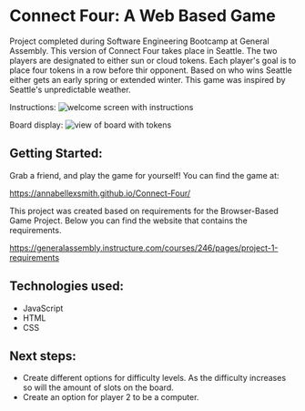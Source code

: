 # Connect Four: A Web Based Game
Project completed during Software Engineering Bootcamp at General Assembly.
This version of Connect Four takes place in Seattle. The two players are designated to either sun or cloud tokens. Each player's goal is to place four tokens in a row before thir opponent. Based on who wins Seattle either gets an early spring or extended winter. This game was inspired by Seattle's unpredictable weather. 

Instructions:
<img src="https://i.imgur.com/WoAEf11.png" alt="welcome screen with instructions">

Board display:
<img src="https://i.imgur.com/WoAEf11.png" alt="view of board with tokens">

## Getting Started:
Grab a friend, and play the game for yourself! You can find the game at:

https://annabellexsmith.github.io/Connect-Four/

This project was created based on requirements for the Browser-Based Game Project. Below you can find the website that contains the requirements.

https://generalassembly.instructure.com/courses/246/pages/project-1-requirements

## Technologies used: 
- JavaScript
- HTML
- CSS

## Next steps: 
- Create different options for difficulty levels. As the difficulty increases so will the amount of slots on the board.
- Create an option for player 2 to be a computer. 
